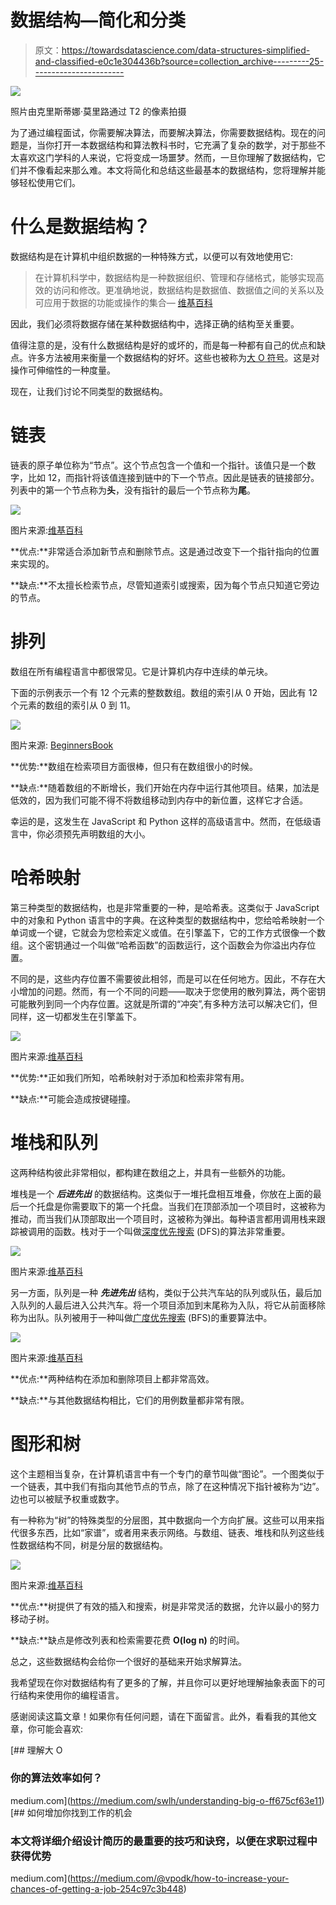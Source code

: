 # 数据结构—简化和分类

> 原文：<https://towardsdatascience.com/data-structures-simplified-and-classified-e0c1e304436b?source=collection_archive---------25----------------------->

![](img/e5b543a7781cfc3b2a7a9618c2927532.png)

照片由克里斯蒂娜·莫里路通过 T2 的像素拍摄

为了通过编程面试，你需要解决算法，而要解决算法，你需要数据结构。现在的问题是，当你打开一本数据结构和算法教科书时，它充满了复杂的数学，对于那些不太喜欢这门学科的人来说，它将变成一场噩梦。然而，一旦你理解了数据结构，它们并不像看起来那么难。本文将简化和总结这些最基本的数据结构，您将理解并能够轻松使用它们。

# 什么是数据结构？

数据结构是在计算机中组织数据的一种特殊方式，以便可以有效地使用它:

> 在计算机科学中，数据结构是一种数据组织、管理和存储格式，能够实现高效的访问和修改。更准确地说，数据结构是数据值、数据值之间的关系以及可应用于数据的功能或操作的集合— [维基百科](https://en.wikipedia.org/wiki/Data_structure)

因此，我们必须将数据存储在某种数据结构中，选择正确的结构至关重要。

值得注意的是，没有什么数据结构是好的或坏的，而是每一种都有自己的优点和缺点。许多方法被用来衡量一个数据结构的好坏。这些也被称为[大 O 符号](https://en.wikipedia.org/wiki/Big_O_notation)。这是对操作可伸缩性的一种度量。

现在，让我们讨论不同类型的数据结构。

# 链表

链表的原子单位称为“节点”。这个节点包含一个值和一个指针。该值只是一个数字，比如 12，而指针将该值连接到链中的下一个节点。因此是链表的链接部分。列表中的第一个节点称为**头**，没有指针的最后一个节点称为**尾**。

![](img/c94db4ad3104d0edea87468edd60bd9e.png)

图片来源:[维基百科](https://en.wikipedia.org/wiki/Linked_list)

**优点:**非常适合添加新节点和删除节点。这是通过改变下一个指针指向的位置来实现的。

**缺点:**不太擅长检索节点，尽管知道索引或搜索，因为每个节点只知道它旁边的节点。

# 排列

数组在所有编程语言中都很常见。它是计算机内存中连续的单元块。

下面的示例表示一个有 12 个元素的整数数组。数组的索引从 0 开始，因此有 12 个元素的数组的索引从 0 到 11。

![](img/58a94b5288ef7096561516f30dcb1790.png)

图片来源: [BeginnersBook](https://beginnersbook.com/2018/10/data-structure-array/)

**优势:**数组在检索项目方面很棒，但只有在数组很小的时候。

**缺点:**随着数组的不断增长，我们开始在内存中运行其他项目。结果，加法是低效的，因为我们可能不得不将数组移动到内存中的新位置，这样它才合适。

幸运的是，这发生在 JavaScript 和 Python 这样的高级语言中。然而，在低级语言中，你必须预先声明数组的大小。

# 哈希映射

第三种类型的数据结构，也是非常重要的一种，是哈希表。这类似于 JavaScript 中的对象和 Python 语言中的字典。在这种类型的数据结构中，您给哈希映射一个单词或一个键，它就会为您检索定义或值。在引擎盖下，它的工作方式很像一个数组。这个密钥通过一个叫做“哈希函数”的函数运行，这个函数会为你溢出内存位置。

不同的是，这些内存位置不需要彼此相邻，而是可以在任何地方。因此，不存在大小增加的问题。然而，有一个不同的问题——取决于您使用的散列算法，两个密钥可能散列到同一个内存位置。这就是所谓的“冲突”,有多种方法可以解决它们，但同样，这一切都发生在引擎盖下。

![](img/0129673376be52b9c37708975d253a1e.png)

图片来源:[维基百科](https://en.wikipedia.org/wiki/Hash_table)

**优势:**正如我们所知，哈希映射对于添加和检索非常有用。

**缺点:**可能会造成按键碰撞。

# 堆栈和队列

这两种结构彼此非常相似，都构建在数组之上，并具有一些额外的功能。

堆栈是一个 ***后进先出*** 的数据结构。这类似于一堆托盘相互堆叠，你放在上面的最后一个托盘是你需要取下的第一个托盘。当我们在顶部添加一个项目时，这被称为推动，而当我们从顶部取出一个项目时，这被称为弹出。每种语言都用调用栈来跟踪被调用的函数。栈对于一个叫做[深度优先搜索](https://en.wikipedia.org/wiki/Depth-first_search) (DFS)的算法非常重要。

![](img/11c9317c8659f4b11beba9165d18fcde.png)

图片来源:[维基百科](https://en.wikipedia.org/wiki/Stack_(abstract_data_type))

另一方面，队列是一种 ***先进先出*** 结构，类似于公共汽车站的队列或队伍，最后加入队列的人最后进入公共汽车。将一个项目添加到末尾称为入队，将它从前面移除称为出队。队列被用于一种叫做[广度优先搜索](https://en.wikipedia.org/wiki/Breadth-first_search) (BFS)的重要算法中。

![](img/152181e23fc2ca045226a13aa87066f6.png)

图片来源:[维基百科](https://en.wikipedia.org/wiki/Queue_(abstract_data_type))

**优点:**两种结构在添加和删除项目上都非常高效。

**缺点:**与其他数据结构相比，它们的用例数量都非常有限。

# 图形和树

这个主题相当复杂，在计算机语言中有一个专门的章节叫做“图论”。一个图类似于一个链表，其中我们有指向其他节点的节点，除了在这种情况下指针被称为“边”。边也可以被赋予权重或数字。

有一种称为“树”的特殊类型的分层图，其中数据向一个方向扩展。这些可以用来指代很多东西，比如“家谱”，或者用来表示网络。与数组、链表、堆栈和队列这些线性数据结构不同，树是分层的数据结构。

![](img/2993f23648b42f33a43211326225003e.png)

图片来源:[维基百科](https://en.wikipedia.org/wiki/Binary_tree)

**优点:**树提供了有效的插入和搜索，树是非常灵活的数据，允许以最小的努力移动子树。

**缺点:**缺点是修改列表和检索需要花费 **O(log n)** 的时间。

总之，这些数据结构会给你一个很好的基础来开始求解算法。

我希望现在你对数据结构有了更多的了解，并且你可以更好地理解抽象表面下的可行结构来使用你的编程语言。

感谢阅读这篇文章！如果你有任何问题，请在下面留言。此外，看看我的其他文章，你可能会喜欢:

[](https://medium.com/swlh/understanding-big-o-ff675cf63e11) [## 理解大 O

### 你的算法效率如何？

medium.com](https://medium.com/swlh/understanding-big-o-ff675cf63e11) [](https://medium.com/@vpodk/how-to-increase-your-chances-of-getting-a-job-254c97c3b448) [## 如何增加你找到工作的机会

### 本文将详细介绍设计简历的最重要的技巧和诀窍，以便在求职过程中获得优势

medium.com](https://medium.com/@vpodk/how-to-increase-your-chances-of-getting-a-job-254c97c3b448)